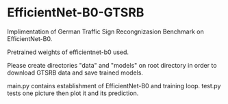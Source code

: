 # EfficientNet-B0-GTSRB
Implimentation of German Traffic Sign Recongnizasion Benchmark on EfficientNet-B0.

Pretrained weights of efficientnet-b0 used.

Please create directories "data" and "models" on root directory in order to download GTSRB 
data and save trained models.

main.py contains establishment of EfficientNet-B0 and training loop.
test.py tests one picture then plot it and its prediction.
